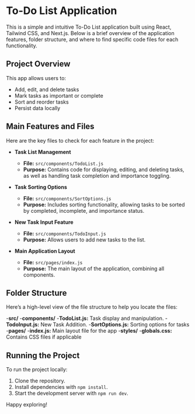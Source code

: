# To-Do List Application

This is a simple and intuitive To-Do List application built using React, Tailwind CSS, and Next.js. Below is a brief overview of the application features, folder structure, and where to find specific code files for each functionality.

## Project Overview
This app allows users to:
- Add, edit, and delete tasks
- Mark tasks as important or complete
- Sort and reorder tasks
- Persist data locally

## Main Features and Files
Here are the key files to check for each feature in the project:

- **Task List Management**
  - **File:** `src/components/TodoList.js`
  - **Purpose:** Contains code for displaying, editing, and deleting tasks, as well as handling task completion and importance toggling.
  
- **Task Sorting Options**
  - **File:** `src/components/SortOptions.js`
  - **Purpose:** Includes sorting functionality, allowing tasks to be sorted by completed, incomplete, and importance status.

- **New Task Input Feature**
  - **File:** `src/components/TodoInput.js`
  - **Purpose:** Allows users to add new tasks to the list. 
  
- **Main Application Layout**
  - **File:** `src/pages/index.js`
  - **Purpose:** The main layout of the application, combining all components.

## Folder Structure

Here’s a high-level view of the file structure to help you locate the files:

-**src/**
  -**components/**
    -**TodoList.js:** Task display and manipulation.
    -**TodoInput.js:** New Task Addition.
    -**SortOptions.js:** Sorting options for tasks 
  -**pages/**
    -**index.js:** Main layout file for the app 
  -**styles/**
    -**globals.css:** Contains CSS files if applicable



## Running the Project
To run the project locally:

1. Clone the repository.
2. Install dependencies with `npm install`.
3. Start the development server with `npm run dev`.

Happy exploring!
